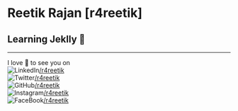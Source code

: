 # Reetik Rajan \[r4reetik\]

## Learning **Jeklly** 🙊
---
I love 💖 to see you on  
![LinkedIn]()[/r4reetik](https://www.linkedin.com/in/r4reetik)  
![Twitter]()[/r4reetik](https://twitter.com/r4reetik)  
![GitHub]()[/r4reetik](https://github.com/r4reetik)  
![Instagram]()[/r4reetik](https://www.instagram.com/r4reetik)  
![FaceBook]()[/r4reetik](https://www.facebook.com/r4reetik)
